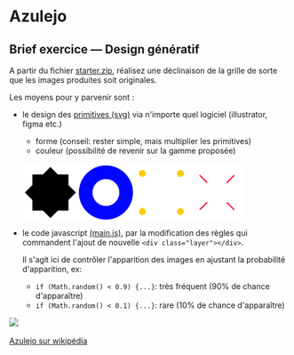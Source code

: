 # Azulejo

## Brief exercice — Design génératif

A partir du fichier [starter.zip](./starter.zip), réalisez une déclinaison de la grille de sorte que les images produites soit originales.

Les moyens pour y parvenir sont :
- le design des [primitives (svg)](./starter/assets) via n'importe quel logiciel (illustrator, figma etc.)
	- forme (conseil: rester simple, mais multiplier les primitives)
	- couleur (possibilité de revenir sur la gamme proposée)
  <br>
  <div style="display: flex; width: 100%">
	<img width="100px" src="starter/assets/bigstar.svg">
	<img width="100px" src="starter/assets/circle.svg">
	<img width="100px" src="starter/assets/four.svg">
	<img width="100px" src="starter/assets/redline-3.svg">
  </div>
- le code javascript [(main.js)](./starter/main.js#L56-L71), par la modification des règles qui commandent l'ajout de nouvelle `<div class="layer"></div>`.

  Il s'agit ici de contrôler l'apparition des images en ajustant la probabilité d'apparition, ex:
  - `if (Math.random() < 0.9) {...}`: très fréquent (90% de chance d'apparaître)
  - `if (Math.random() < 0.1) {...}`: rare (10% de chance d'apparaître)

<image src='./azulejos.jpg' width='500'>

[Azulejo sur wikipédia](https://en.wikipedia.org/wiki/Azulejo)
